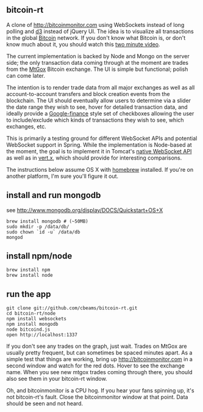 ## bitcoin-rt

A clone of http://bitcoinmonitor.com using WebSockets instead of long polling
and [d3][] instead of jQuery UI. The idea is to visualize all transactions
in the global [Bitcoin][] network. If you don't know what Bitcoin is, or don't
know much about it, you should watch this [two minute video][video].

The current implementation is backed by Node and Mongo on the server side;
the only transaction data coming through at the moment are trades from the
[MtGox] Bitcoin exchange. The UI is simple but functional; polish can come later.

The intention is to render trade data from all major exchanges as well as all
account-to-account transfers and block creation events from the blockchain.
The UI should eventually allow users to determine via a slider the date range
they wish to see, hover for detailed transaction data, and ideally provide a
[Google-finance][] style set of checkboxes allowing the user to include/exclude
which kinds of transactions they wish to see, which exchanges, etc.

This is primarily a testing ground for different WebSocket APIs and potential
WebSocket support in Spring. While the implementation is Node-based at the
moment, the goal is to implement it in Tomcat's [native WebSocket API][tomcat]
as well as in [vert.x][], which should provide for interesting comparisons.

The instructions below assume OS X with [homebrew][] installed. If you're on
another platform, I'm sure you'll figure it out.

## install and run mongodb
see http://www.mongodb.org/display/DOCS/Quickstart+OS+X
```
brew install mongodb # (~50MB)
sudo mkdir -p /data/db/
sudo chown `id -u` /data/db
mongod
```

## install npm/node
```
brew install npm
brew install node
```

## run the app
```
git clone git://github.com/cbeams/bitcoin-rt.git
cd bitcoin-rt/node
npm install websockets
npm install mongodb
node bitcoind.js
open http://localhost:1337
```

If you don't see any trades on the graph, just wait. Trades on MtGox are
usually pretty frequent, but can sometimes be spaced minutes apart. As a simple
test that things are working, bring up http://bitcoinmonitor.com in a second
window and watch for the red dots. Hover to see the exchange name. When you see
new mtgox trades coming through there, you should also see them in your
bitcoin-rt window.

Oh, and bitcoinmonitor is a CPU hog. If you hear your fans spinning up, it's
not bitcoin-rt's fault. Close the bitcoinmonitor window at that point. Data
should be seen and not heard.

[d3]: http://d3js.org
[bitcoin]: http://bitcoin.org
[video]: http://www.weusecoins.com
[mtgox]: https://mtgox.com
[google-finance]: http://www.google.com/finance
[tomcat]: http://tomcat.apache.org/tomcat-7.0-doc/web-socket-howto.html
[vert.x]: http://vertx.io
[homebrew]: http://mxcl.github.com/homebrew
